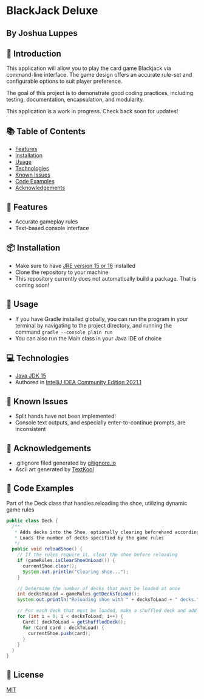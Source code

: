 # BlackJack Deluxe
## By Joshua Luppes

## 👋 Introduction
This application will allow you to play the card game Blackjack via command-line interface. The game design offers an
accurate rule-set and configurable options to suit player preference.

The goal of this project is to demonstrate good coding practices, including testing, documentation, encapsulation, and 
modularity.

This application is a work in progress. Check back soon for updates!

## 📚 Table of Contents
- [Features](#-features)
- [Installation](#-installation)
- [Usage](#-usage)
- [Technologies](#-technologies)
- [Known Issues](#-known-issues)
- [Code Examples](#-code-examples)
- [Acknowledgements](#-acknowledgements)

## 🌟 Features
[comment]: <> (- Many configuration options available in the settings menu)
- Accurate gameplay rules
- Text-based console interface

## 📦 Installation
- Make sure to have [JRE version 15 or 16](https://www.oracle.com/java/technologies/javase-downloads.html#JDK16) installed
- Clone the repository to your machine
- This repository currently does not automatically build a package. That is coming soon!

## 🚀 Usage
- If you have Gradle installed globally, you can run the program in your terminal by navigating to the project directory, and running the command 
  `gradle --console plain run`
- You can also run the Main class in your Java IDE of choice

## 💻 Technologies
- [Java JDK 15](https://www.oracle.com/java/technologies/javase/jdk15-archive-downloads.html)
- Authored in [IntelliJ IDEA Community Edition 2021.1](https://www.jetbrains.com/idea/)

## 🦺 Known Issues
- Split hands have not been implemented!
- Console text outputs, and especially enter-to-continue prompts, are inconsistent

## 🙏 Acknowledgements
- .gitignore filed generated by [gitignore.io](https://www.toptal.com/developers/gitignore)
- Ascii art generated by [TextKool](https://textkool.com/en/ascii-art-generator)

## 🎁 Code Examples
Part of the Deck class that handles reloading the shoe, utilizing dynamic game rules
```Java
public class Deck {
  /**
   * Adds decks into the Shoe, optionally clearing beforehand according to game rules
   * Loads the number of decks specified by the game rules
   */
  public void reloadShoe() {
    // If the rules require it, clear the shoe before reloading
    if (gameRules.isClearShoeOnLoad()) {
      currentShoe.clear();
      System.out.println("Clearing shoe...");
    }

    // Determine the number of decks that must be loaded at once
    int decksToLoad = gameRules.getDecksToLoad();
    System.out.println("Reloading shoe with " + decksToLoad + " decks.");

    // For each deck that must be loaded, make a shuffled deck and add each card to the shoe
    for (int i = 0; i < decksToLoad; i++) {
      Card[] deckToLoad = getShuffledDeck();
      for (Card card : deckToLoad) {
        currentShoe.push(card);
      }
    }
  }
}
```

## 📑 License
[MIT](https://choosealicense.com/licenses/mit/)